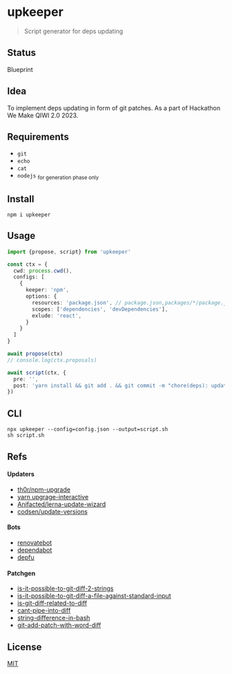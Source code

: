 # upkeeper
> Script generator for deps updating

## Status 
Blueprint

## Idea
To implement deps updating in form of git patches. As a part of Hackathon We Make QIWI 2.0 2023.

## Requirements
* `git`
* `echo`
* `cat`
* `nodejs` <sub>for generation phase only</sub>

## Install
```shell
npm i upkeeper
```

## Usage
```ts
import {propose, script} from 'upkeeper'

const ctx = {
  cwd: process.cwd(),
  configs: [
    {
      keeper: 'npm',
      options: {
        resources: 'package.json', // package.json,packages/*/package.json
        scopes: ['dependencies', 'devDependencies'],
        exlude: 'react',
      }
    }
  ]
}

await propose(ctx)
// console.log(ctx.proposals)

await script(ctx, {
  pre: '',
  post: 'yarn install && git add . && git commit -m "chore(deps): update deps" && git push origin HEAD:refs/heads/up-deps'
})
```

## CLI
```shell
npx upkeeper --config=config.json --output=script.sh
sh script.sh
```

## Refs
#### Updaters
* [th0r/npm-upgrade](https://github.com/th0r/npm-upgrade)
* [yarn upgrage-interactive](https://github.com/search?q=repo%3Ayarnpkg%2Fberry%20upgrade-interactive&type=code)
* [Anifacted/lerna-update-wizard](https://github.com/Anifacted/lerna-update-wizard)
* [codsen/update-versions](https://github.com/codsen/codsen/tree/main/packages/update-versions)

#### Bots
* [renovatebot](https://github.com/renovatebot)
* [dependabot](https://github.com/dependabot)
* [depfu](https://depfu.com/for-open-source)

#### Patchgen
* [is-it-possible-to-git-diff-2-strings](https://stackoverflow.com/questions/45853613/is-it-possible-to-git-diff-2-strings)
* [is-it-possible-to-git-diff-a-file-against-standard-input](https://stackoverflow.com/questions/15270970/is-it-possible-to-git-diff-a-file-against-standard-input)
* [is-git-diff-related-to-diff](https://unix.stackexchange.com/questions/356652/is-git-diff-related-to-diff)
* [cant-pipe-into-diff](https://unix.stackexchange.com/questions/922/cant-pipe-into-diff)
* [string-difference-in-bash](https://stackoverflow.com/questions/454427/string-difference-in-bash/454549#454549)
* [git-add-patch-with-word-diff](https://stackoverflow.com/questions/49058817/git-add-patch-with-word-diff)

## License
[MIT](./LICENSE)
